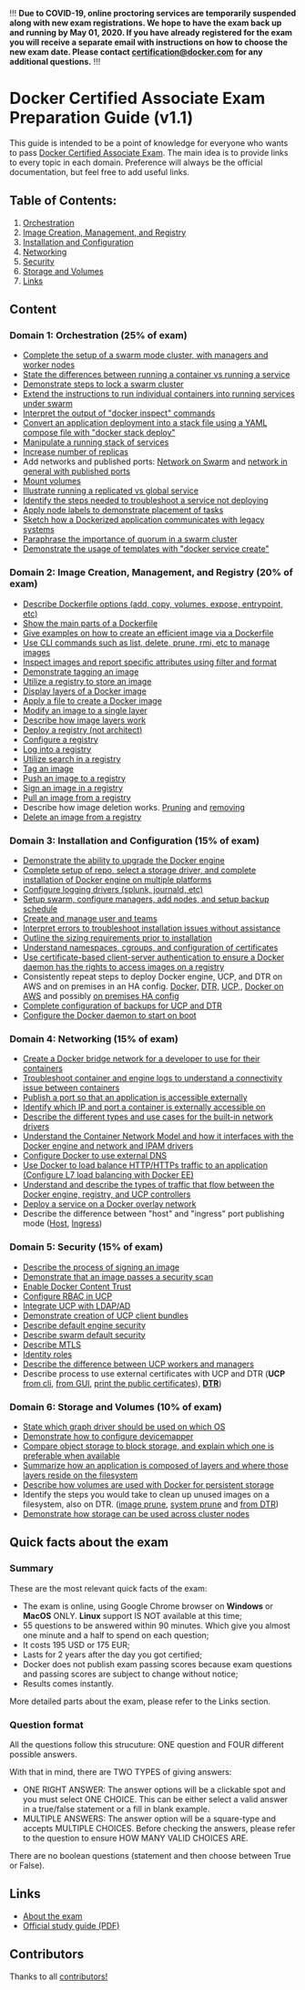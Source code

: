 !!! **Due to COVID-19, online proctoring services are temporarily suspended along with new exam registrations. We hope to have the exam back up and running by May 01, 2020. If you have already registered for the exam you will receive a separate email with instructions on how to choose the new exam date. Please contact certification@docker.com for any additional questions.** !!! 



# Docker Certified Associate Exam Preparation Guide (v1.1)

This guide is intended to be a point of knowledge for everyone who wants to pass [Docker Certified Associate Exam](https://blog.docker.com/2017/09/introducing-docker-global-professional-certification-program/). The main idea is to provide links to every topic in each domain. Preference will always be the official documentation, but feel free to add useful links.

## Table of Contents:
1. [Orchestration](https://github.com/Evalle/DCA/blob/master/README.md#domain-1-orchestration-25-of-exam)
2. [Image Creation, Management, and Registry](https://github.com/Evalle/DCA/blob/master/README.md#domain-2-image-creation-management-and-registry-20-of-exam)
3. [Installation and Configuration](https://github.com/Evalle/DCA/blob/master/README.md#domain-3-installation-and-configuration-15-of-exam)
4. [Networking](https://github.com/Evalle/DCA/blob/master/README.md#domain-4-networking-15-of-exam)
5. [Security](https://github.com/Evalle/DCA/blob/master/README.md#domain-5-security-15-of-exam)
6. [Storage and Volumes](https://github.com/Evalle/DCA/blob/master/README.md#domain-6-storage-and-volumes-10-of-exam)
7. [Links](https://github.com/evalle/dca#links)

## Content

### Domain 1: Orchestration (25% of exam)
- [Complete the setup of a swarm mode cluster, with managers and worker nodes](https://docs.docker.com/engine/swarm/swarm-tutorial/create-swarm/)
- [State the differences between running a container vs running a service](https://stackoverflow.com/a/43408904)
- [Demonstrate steps to lock a swarm cluster](https://docs.docker.com/engine/swarm/swarm_manager_locking/)
- [Extend the instructions to run individual containers into running services under swarm](https://docs.docker.com/engine/swarm/swarm-tutorial/deploy-service/)
- [Interpret the output of "docker inspect" commands](https://docs.docker.com/engine/swarm/swarm-tutorial/inspect-service/)
- [Convert an application deployment into a stack file using a YAML compose file with
"docker stack deploy"](https://docs.docker.com/engine/swarm/stack-deploy/)
- [Manipulate a running stack of services](https://docs.docker.com/engine/reference/commandline/stack_services/#related-commands)
- [Increase number of replicas](https://docs.docker.com/engine/reference/commandline/service_scale/)
- Add networks and published ports: [Network on Swarm](https://docs.docker.com/v17.09/engine/swarm/networking/) and [network in general with published ports](https://docs.docker.com/network/)
- [Mount volumes](https://docs.docker.com/storage/volumes/)
- [Illustrate running a replicated vs global service](https://docs.docker.com/engine/swarm/how-swarm-mode-works/services/#replicated-and-global-services)
- [Identify the steps needed to troubleshoot a service not deploying](https://success.docker.com/article/swarm-troubleshooting-methodology)
- [Apply node labels to demonstrate placement of tasks](https://docs.docker.com/engine/reference/commandline/node_update/)
- [Sketch how a Dockerized application communicates with legacy systems](https://docs.docker.com/config/containers/container-networking/)
- [Paraphrase the importance of quorum in a swarm cluster](https://docs.docker.com/engine/swarm/raft/)
- [Demonstrate the usage of templates with "docker service create"](https://docs.docker.com/engine/reference/commandline/service_create/#create-services-using-templates)

### Domain 2: Image Creation, Management, and Registry (20% of exam)
- [Describe Dockerfile options (add, copy, volumes, expose, entrypoint, etc)](https://docs.docker.com/engine/reference/builder/#from)
- [Show the main parts of a Dockerfile](https://docs.docker.com/engine/reference/builder/#dockerfile-examples)
- [Give examples on how to create an efficient image via a Dockerfile](https://docs.docker.com/engine/userguide/eng-image/dockerfile_best-practices/)
- [Use CLI commands such as list, delete, prune, rmi, etc to manage images](https://docs.docker.com/engine/reference/commandline/image/#usage)
- [Inspect images and report specific attributes using filter and format](https://docs.docker.com/engine/reference/commandline/inspect/#extended-description)
- [Demonstrate tagging an image](https://docs.docker.com/engine/reference/commandline/tag/)
- [Utilize a registry to store an image](https://docs.docker.com/registry/deploying/#run-a-local-registry)
- [Display layers of a Docker image](https://docs.docker.com/engine/reference/commandline/image_history/)
- [Apply a file to create a Docker image](https://docs.docker.com/engine/reference/commandline/image_load/)
- [Modify an image to a single layer](https://docs.docker.com/develop/develop-images/dockerfile_best-practices/#minimize-the-number-of-layers)
- [Describe how image layers work](https://docs.docker.com/storage/storagedriver/#images-and-layers)
- [Deploy a registry (not architect)](https://docs.docker.com/registry/deploying/)
- [Configure a registry](https://docs.docker.com/registry/configuration/)
- [Log into a registry](https://docs.docker.com/engine/reference/commandline/login/#parent-command)
- [Utilize search in a registry](https://docs.docker.com/engine/reference/commandline/search/)
- [Tag an image](https://docs.docker.com/engine/reference/commandline/tag/)
- [Push an image to a registry](https://docs.docker.com/engine/reference/commandline/push/)
- [Sign an image in a registry](https://docs.docker.com/datacenter/dtr/2.4/guides/user/manage-images/sign-images/)
- [Pull an image from a registry](https://docs.docker.com/engine/reference/commandline/pull/)
- Describe how image deletion works. [Pruning](https://docs.docker.com/config/pruning/) and [removing](https://docs.docker.com/engine/reference/commandline/rmi/)
- [Delete an image from a registry](https://docs.docker.com/datacenter/dtr/2.0/repos-and-images/delete-an-image/)

### Domain 3: Installation and Configuration (15% of exam)
- [Demonstrate the ability to upgrade the Docker engine](https://docs.docker.com/install/linux/docker-ce/ubuntu/#upgrade-docker-engine---community)
- [Complete setup of repo, select a storage driver, and complete installation of Docker
engine on multiple platforms](https://docs.docker.com/install/)
- [Configure logging drivers (splunk, journald, etc)](https://docs.docker.com/config/containers/logging/configure/)
- [Setup swarm, configure managers, add nodes, and setup backup schedule](https://docs.docker.com/engine/swarm/admin_guide/)
- [Create and manage user and teams](https://docs.docker.com/datacenter/dtr/2.4/guides/admin/manage-users/create-and-manage-teams/)
- [Interpret errors to troubleshoot installation issues without assistance](https://docs.docker.com/config/daemon/#troubleshoot-the-daemon)
- [Outline the sizing requirements prior to installation](https://docs.docker.com/datacenter/ucp/2.2/guides/admin/install/system-requirements/#hardware-and-software-requirements)
- [Understand namespaces, cgroups, and configuration of certificates](https://docs.docker.com/engine/docker-overview/#namespaces)
- [Use certificate-based client-server authentication to ensure a Docker daemon has the
rights to access images on a registry](https://docs.docker.com/engine/security/certificates/)
- Consistently repeat steps to deploy Docker engine, UCP, and DTR on AWS and on
premises in an HA config. [Docker,](https://docs.docker.com/install/linux/docker-ce/ubuntu/) [DTR,](https://docs.docker.com/datacenter/dtr/2.3/guides/admin/install/) [UCP,](https://docs.docker.com/ee/ucp/), [Docker on AWS](https://docs.docker.com/docker-for-aws/) and possibly [on premises HA config](https://docs.docker.com/engine/swarm/admin_guide/#add-manager-nodes-for-fault-tolerance)
- [Complete configuration of backups for UCP and DTR](https://docs.docker.com/datacenter/ucp/2.2/guides/admin/backups-and-disaster-recovery/)
- [Configure the Docker daemon to start on boot](https://docs.docker.com/install/linux/linux-postinstall/)

### Domain 4: Networking (15% of exam)
- [Create a Docker bridge network for a developer to use for their containers](https://docs.docker.com/network/network-tutorial-standalone/)
- [Troubleshoot container and engine logs to understand a connectivity issue between
containers](https://success.docker.com/article/troubleshooting-container-networking)
- [Publish a port so that an application is accessible externally](https://github.com/wsargent/docker-cheat-sheet#exposing-ports)
- [Identify which IP and port a container is externally accessible on](https://docs.docker.com/engine/reference/commandline/port/#examples)
- [Describe the different types and use cases for the built-in network drivers](https://blog.docker.com/2016/12/understanding-docker-networking-drivers-use-cases/)
- [Understand the Container Network Model and how it interfaces with the Docker engine
and network and IPAM drivers](https://success.docker.com/article/networking/)
- [Configure Docker to use external DNS](https://gist.github.com/Evalle/7b21e0357c137875a03480428a7d6bf6)
- [Use Docker to load balance HTTP/HTTPs traffic to an application (Configure L7 load
balancing with Docker EE)](https://docs.docker.com/datacenter/ucp/2.2/guides/admin/configure/use-a-load-balancer/#configuration-examples)
- [Understand and describe the types of traffic that flow between the Docker engine,
registry, and UCP controllers](https://success.docker.com/article/networking/)
- [Deploy a service on a Docker overlay network](https://docs.docker.com/network/overlay/)
- Describe the difference between "host" and "ingress" port publishing mode ([Host](https://docs.docker.com/engine/swarm/services/#publish-a-services-ports-directly-on-the-swarm-node), [Ingress](https://docs.docker.com/engine/swarm/ingress/))

### Domain 5: Security (15% of exam)
- [Describe the process of signing an image](https://docs.docker.com/engine/security/trust/content_trust/#push-trusted-content)
- [Demonstrate that an image passes a security scan](https://docs.docker.com/datacenter/dtr/2.5/guides/admin/configure/set-up-vulnerability-scans/)
- [Enable Docker Content Trust](https://docs.docker.com/engine/security/trust/content_trust/)
- [Configure RBAC in UCP](https://docs.docker.com/datacenter/ucp/2.2/guides/access-control/)
- [Integrate UCP with LDAP/AD](https://docs.docker.com/datacenter/ucp/2.2/guides/admin/configure/external-auth/)
- [Demonstrate creation of UCP client bundles](https://blog.docker.com/2017/09/get-familiar-docker-enterprise-edition-client-bundles/)
- [Describe default engine security](https://docs.docker.com/engine/security/security/)
- [Describe swarm default security](https://docs.docker.com/engine/swarm/how-swarm-mode-works/pki/)
- [Describe MTLS](https://diogomonica.com/2017/01/11/hitless-tls-certificate-rotation-in-go/)
- [Identity roles](https://docs.docker.com/datacenter/ucp/2.2/guides/access-control/permission-levels/#roles)
- [Describe the difference between UCP workers and managers](https://docs.docker.com/datacenter/ucp/2.2/guides/architecture/)
- Describe process to use external certificates with UCP and DTR (**UCP** [from cli](https://success.docker.com/article/how-do-i-provide-an-externally-generated-security-certificate-during-the-ucp-command-line-installation), [from GUI](https://docs.docker.com/ee/ucp/admin/configure/use-your-own-tls-certificates/#configure-ucp-to-use-your-own-tls-certificates-and-keys), [print the public certificates](https://docs.docker.com/datacenter/ucp/3.0/reference/cli/dump-certs/)), [**DTR**](https://docs.docker.com/ee/dtr/admin/configure/use-your-own-tls-certificates/))

### Domain 6: Storage and Volumes (10% of exam)
- [State which graph driver should be used on which OS](https://docs.docker.com/storage/storagedriver/select-storage-driver/)
- [Demonstrate how to configure devicemapper](https://docs.docker.com/storage/storagedriver/device-mapper-driver/#configure-docker-with-the-devicemapper-storage-driver)
- [Compare object storage to block storage, and explain which one is preferable when
available](https://rancher.com/block-object-file-storage-containers/)
- [Summarize how an application is composed of layers and where those layers reside on
the filesystem](https://docs.docker.com/storage/storagedriver/#images-and-layers)
- [Describe how volumes are used with Docker for persistent storage](https://docs.docker.com/storage/volumes/)
- Identify the steps you would take to clean up unused images on a filesystem, also on DTR.
([image prune](https://docs.docker.com/engine/reference/commandline/image_prune/), [system prune](https://docs.docker.com/engine/reference/commandline/system_prune/) and [from DTR](https://docs.docker.com/ee/dtr/user/manage-images/delete-images/))
- [Demonstrate how storage can be used across cluster nodes](https://docs.docker.com/engine/extend/legacy_plugins/#volume-plugins)

## Quick facts about the exam

  ### Summary
  These are the most relevant quick facts of the exam:

  - The exam is online, using Google Chrome browser on <B>Windows</B> or <B>MacOS</B> ONLY. <B>Linux</B> support IS NOT available at this time;
  - 55 questions to be answered within 90 minutes. Which give you almost one minute and a half to spend on each question;
  - It costs 195 USD or 175 EUR;
  - Lasts for 2 years after the day you got certified;
  - Docker does not publish exam passing scores because exam questions and passing scores are subject to change without notice;
  - Results comes instantly.

  More detailed parts about the exam, please refer to the Links section.

  ### Question format

  All the questions follow this strucuture: ONE question and FOUR different possible answers.

  With that in mind, there are TWO TYPES of giving answers:
  - ONE RIGHT ANSWER: The answer options will be a clickable spot and you must select ONE CHOICE. This can be either select a valid answer in a true/false statement or a fill in blank example.
  - MULTIPLE ANSWERS: The answer option will be a square-type and accepts MULTIPLE CHOICES. Before checking the answers, please refer to the question to ensure HOW MANY VALID CHOICES ARE.

  There are no boolean questions (statement and then choose between True or False).

## Links

- [About the exam](https://success.docker.com/Certification)
- [Official study guide (PDF)](https://docker.cdn.prismic.io/docker/3f8ef3b3-87f1-47c7-b820-0e0a8bb308d4_DCA_study_guide_+v1.1+pdf.pdf)

## Contributors

Thanks to all [contributors!](https://github.com/Evalle/DCA/graphs/contributors)

